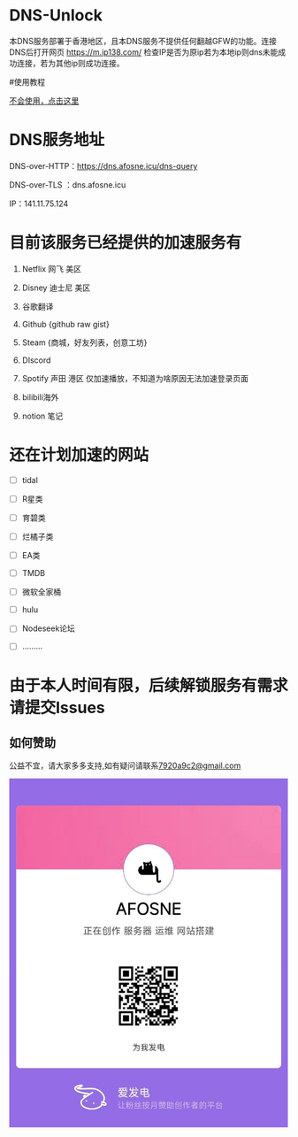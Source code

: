 # DNS-Unlock

本DNS服务部署于香港地区，且本DNS服务不提供任何翻越GFW的功能。连接DNS后打开网页 https://m.ip138.com/ 检查IP是否为原ip若为本地ip则dns未能成功连接，若为其他ip则成功连接。

#使用教程

[不会使用，点击这里](/tutorial.md)

# DNS服务地址

DNS-over-HTTP：https://dns.afosne.icu/dns-query 

DNS-over-TLS ：dns.afosne.icu

IP：141.11.75.124



# 目前该服务已经提供的加速服务有

1. Netflix 网飞 美区

2. Disney 迪士尼 美区

3. 谷歌翻译

4. Github {github raw gist}

5. Steam {商城，好友列表，创意工坊} 

6. DIscord

7. Spotify 声田 港区 仅加速播放，不知道为啥原因无法加速登录页面

8. bilibili海外 

9. notion 笔记

   



# 还在计划加速的网站

- [ ] tidal
- [ ] R星类
- [ ] 育碧类
- [ ] 烂橘子类
- [ ] EA类
- [ ] TMDB
- [ ] 微软全家桶
- [ ] hulu
- [ ] Nodeseek论坛
- [ ] .........



# 由于本人时间有限，后续解锁服务有需求请提交Issues


## 如何赞助

公益不宜，请大家多多支持,如有疑问请联系[7920a9c2@gmail.com](mailto:7920a9c2@gmail.com) 

![爱发电](/img/afd.jpg)
